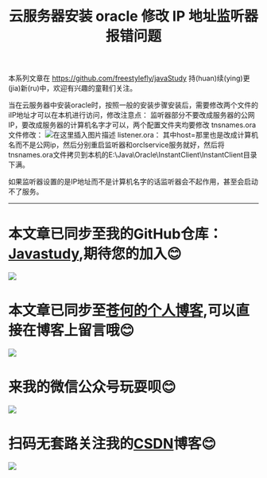 ﻿---
layout: post
title: 云服务器安装 oracle 修改 IP 地址监听器报错问题
categories: 数据库
description: 云服务器安装 oracle 修改 IP 地址监听器报错问题
keywords: Java, oracle,云服务器
---

本系列文章在 <https://github.com/freestylefly/javaStudy> 持(huan)续(ying)更(jia)新(ru)中，欢迎有兴趣的童鞋们关注。

当在云服务器中安装oracle时，按照一般的安装步骤安装后，需要修改两个文件的iIP地址才可以在本机进行访问，修改注意点：
监听器部分不要改成服务器的公网IP，要改成服务器的计算机名字才可以，两个配置文件夹均要修改
tnsnames.ora文件修改：
![在这里插入图片描述](https://img-blog.csdnimg.cn/20190106113038465.png?x-oss-process=image/watermark,type_ZmFuZ3poZW5naGVpdGk,shadow_10,text_aHR0cHM6Ly9ibG9nLmNzZG4ubmV0L3FxXzQzMjcwMDc0,size_16,color_FFFFFF,t_70)
listener.ora：
其中host=那里也是改成计算机名而不是公网ip，然后分别重启监听器和orclservice服务就好，然后将tnsnames.ora文件拷贝到本机的E:\Java\Oracle\InstantClient\InstantClient目录下满。


如果监听器设置的是IP地址而不是计算机名字的话监听器会不起作用，甚至会启动不了服务。

------
# 本文章已同步至我的GitHub仓库：<a href="https://github.com/freestylefly/javaStudy">Javastudy</a>,期待您的加入:blush:
<img src="http://pp8g2fyug.bkt.clouddn.com/github.jpg" width=""/>

# 本文章已同步至<a href="https://freestylefly.github.io/">苍何的个人博客</a>,可以直接在博客上留言哦:blush:
<img src="http://pp8g2fyug.bkt.clouddn.com/myblog..png" width=""/>

# 来我的微信公众号玩耍呗:blush:
<img src="http://pp8g2fyug.bkt.clouddn.com/weixingongzhonghao.jpg" width=""/>

# 扫码无套路关注我的<a href="https://blog.csdn.net/qq_43270074?orderby=UpdateTime">CSDN</a>博客:blush:
<img src="http://pp8g2fyug.bkt.clouddn.com/CSDN.png" width=""/>